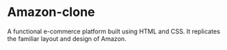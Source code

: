 # Amazon-clone
A functional e-commerce platform built using HTML and CSS. It replicates the familiar layout and design of Amazon.
